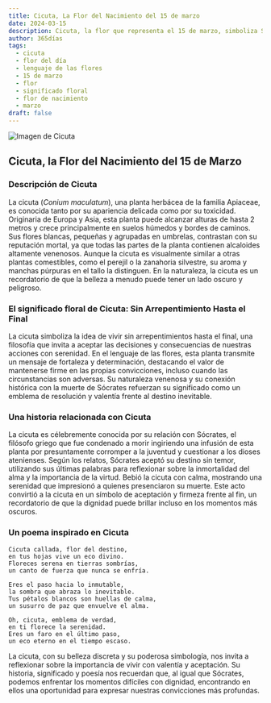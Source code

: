 ```yaml
---
title: Cicuta, La Flor del Nacimiento del 15 de marzo
date: 2024-03-15
description: Cicuta, la flor que representa el 15 de marzo, simboliza Sin arrepentimiento hasta el final. Descubre su fascinante historia, significado en el lenguaje de las flores y una poesía que celebra su belleza.
author: 365días
tags:
  - cicuta
  - flor del día
  - lenguaje de las flores
  - 15 de marzo
  - flor
  - significado floral
  - flor de nacimiento
  - marzo
draft: false
---
```



![Imagen de Cicuta](https://cdn.pixabay.com/photo/2022/08/21/14/15/hemlock-7401397_1280.jpg#center)


## Cicuta, la Flor del Nacimiento del 15 de Marzo

### Descripción de Cicuta

La cicuta (_Conium maculatum_), una planta herbácea de la familia Apiaceae, es conocida tanto por su apariencia delicada como por su toxicidad. Originaria de Europa y Asia, esta planta puede alcanzar alturas de hasta 2 metros y crece principalmente en suelos húmedos y bordes de caminos. Sus flores blancas, pequeñas y agrupadas en umbrelas, contrastan con su reputación mortal, ya que todas las partes de la planta contienen alcaloides altamente venenosos. Aunque la cicuta es visualmente similar a otras plantas comestibles, como el perejil o la zanahoria silvestre, su aroma y manchas púrpuras en el tallo la distinguen. En la naturaleza, la cicuta es un recordatorio de que la belleza a menudo puede tener un lado oscuro y peligroso.

### El significado floral de Cicuta: Sin Arrepentimiento Hasta el Final

La cicuta simboliza la idea de vivir sin arrepentimientos hasta el final, una filosofía que invita a aceptar las decisiones y consecuencias de nuestras acciones con serenidad. En el lenguaje de las flores, esta planta transmite un mensaje de fortaleza y determinación, destacando el valor de mantenerse firme en las propias convicciones, incluso cuando las circunstancias son adversas. Su naturaleza venenosa y su conexión histórica con la muerte de Sócrates refuerzan su significado como un emblema de resolución y valentía frente al destino inevitable.

### Una historia relacionada con Cicuta

La cicuta es célebremente conocida por su relación con Sócrates, el filósofo griego que fue condenado a morir ingiriendo una infusión de esta planta por presuntamente corromper a la juventud y cuestionar a los dioses atenienses. Según los relatos, Sócrates aceptó su destino sin temor, utilizando sus últimas palabras para reflexionar sobre la inmortalidad del alma y la importancia de la virtud. Bebió la cicuta con calma, mostrando una serenidad que impresionó a quienes presenciaron su muerte. Este acto convirtió a la cicuta en un símbolo de aceptación y firmeza frente al fin, un recordatorio de que la dignidad puede brillar incluso en los momentos más oscuros.

### Un poema inspirado en Cicuta

```
Cicuta callada, flor del destino,  
en tus hojas vive un eco divino.  
Floreces serena en tierras sombrías,  
un canto de fuerza que nunca se enfría.  

Eres el paso hacia lo inmutable,  
la sombra que abraza lo inevitable.  
Tus pétalos blancos son huellas de calma,  
un susurro de paz que envuelve el alma.  

Oh, cicuta, emblema de verdad,  
en ti florece la serenidad.  
Eres un faro en el último paso,  
un eco eterno en el tiempo escaso.  
```

La cicuta, con su belleza discreta y su poderosa simbología, nos invita a reflexionar sobre la importancia de vivir con valentía y aceptación. Su historia, significado y poesía nos recuerdan que, al igual que Sócrates, podemos enfrentar los momentos difíciles con dignidad, encontrando en ellos una oportunidad para expresar nuestras convicciones más profundas.
